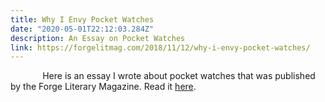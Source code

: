 ```yaml
---
title: Why I Envy Pocket Watches
date: "2020-05-01T22:12:03.284Z"
description: An Essay on Pocket Watches
link: https://forgelitmag.com/2018/11/12/why-i-envy-pocket-watches/
---
```



&nbsp;&nbsp;&nbsp;&nbsp;&nbsp;&nbsp;&nbsp;&nbsp;&nbsp;&nbsp;&nbsp;&nbsp; Here is an essay I wrote about pocket watches that was published by the Forge Literary Magazine. Read it [here](https://forgelitmag.com/2018/11/12/why-i-envy-pocket-watches/). 